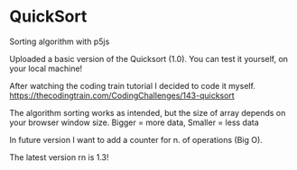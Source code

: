 # QuickSort
Sorting algorithm with p5js

Uploaded a basic version of the Quicksort (1.0). You can test it yourself, on your local machine!

After watching the coding train tutorial I decided to code it myself. 
https://thecodingtrain.com/CodingChallenges/143-quicksort

The algorithm sorting works as intended, but the size of array depends on your browser window size. Bigger = more data, Smaller = less data

In future version I want to add a counter for n. of operations (Big O).

The latest version rn is 1.3!
